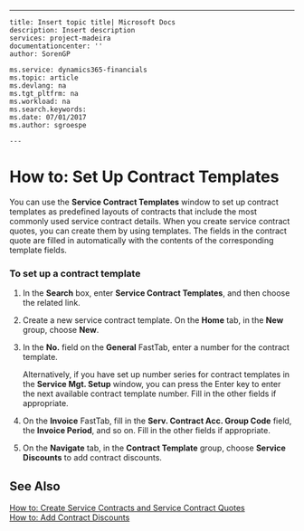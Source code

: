 ---
    title: Insert topic title| Microsoft Docs
    description: Insert description
    services: project-madeira
    documentationcenter: ''
    author: SorenGP

    ms.service: dynamics365-financials
    ms.topic: article
    ms.devlang: na
    ms.tgt_pltfrm: na
    ms.workload: na
    ms.search.keywords:
    ms.date: 07/01/2017
    ms.author: sgroespe

    ---
# How to: Set Up Contract Templates
You can use the **Service Contract Templates** window to set up contract templates as predefined layouts of contracts that include the most commonly used service contract details. When you create service contract quotes, you can create them by using templates. The fields in the contract quote are filled in automatically with the contents of the corresponding template fields.  
  
### To set up a contract template  
  
1.  In the **Search** box, enter **Service Contract Templates**, and then choose the related link.  
  
2.  Create a new service contract template. On the **Home** tab, in the **New** group, choose **New**.  
  
3.  In the **No.** field on the **General** FastTab, enter a number for the contract template.  
  
     Alternatively, if you have set up number series for contract templates in the **Service Mgt. Setup** window, you can press the Enter key to enter the next available contract template number. Fill in the other fields if appropriate.  
  
4.  On the **Invoice** FastTab, fill in the **Serv. Contract Acc. Group Code** field, the **Invoice Period**, and so on. Fill in the other fields if appropriate.  
  
5.  On the **Navigate** tab, in the **Contract Template** group, choose **Service Discounts** to add contract discounts.  
  
## See Also  
 [How to: Create Service Contracts and Service Contract Quotes](../FullExperience/how-to-create-service-contracts-and-service-contract-quotes.md)   
 [How to: Add Contract Discounts](../FullExperience/how-to-add-contract-discounts.md)